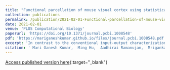 ```yaml
---
title: "Functional parcellation of mouse visual cortex using statistical techniques reveals response-dependent clustering of cortical processing areas"
collection: publications
permalink: /publication/2021-02-01-Functional-parcellation-of-mouse-visual-cortex-using-statistical-techniques-reveals-response-dependent-clustering-of-cortical-processing-areas
date: 2021-02-01
venue: 'PLOS Computational Biology'
paperurl: 'https://doi.org/10.1371/journal.pcbi.1008548'
pdf: 'https://mariganeshkumar.github.io/files/journal.pcbi.1008548.pdf'
excerpt: 'In contrast to the conventional input-output characterizations of neuronal responses to standard visual stimuli, here we asked whether six of the core visual areas have responses that are functionally distinct from each other for a given visual stimulus set, by applying machine learning techniques to distinguish the areas based on their activity patterns. Visual areas'
citation: ' Mari Ganesh Kumar,  Ming Hu,  Aadhirai Ramanujan,  Mriganka Sur,  Hema A. Murthy, &quot;Functional parcellation of mouse visual cortex using statistical techniques reveals response-dependent clustering of cortical processing areas.&quot; PLOS Computational Biology, 2021.'
---
```

[Access published version here](https://doi.org/10.1371/journal.pcbi.1008548){:target="_blank"}
<div> 
<div id="adobe-dc-view" style="width: 100%;"></div> 
<script src="https://documentcloud.adobe.com/view-sdk/main.js"></script> 
<script type="text/javascript"> 
document.addEventListener("adobe_dc_view_sdk.ready", function(){ 
var adobeDCView = new AdobeDC.View({clientId: "4b6fe32f49a3484eb53941e96799646b", divId: "adobe-dc-view"});
adobeDCView.previewFile({
content:{location: {url: "https://mariganeshkumar.github.io/files/journal.pcbi.1008548.pdf"}},
metaData:{fileName: "journal.pcbi.1008548.pdf"}
}, {embedMode: "IN_LINE"});
});
</script>
</div>

